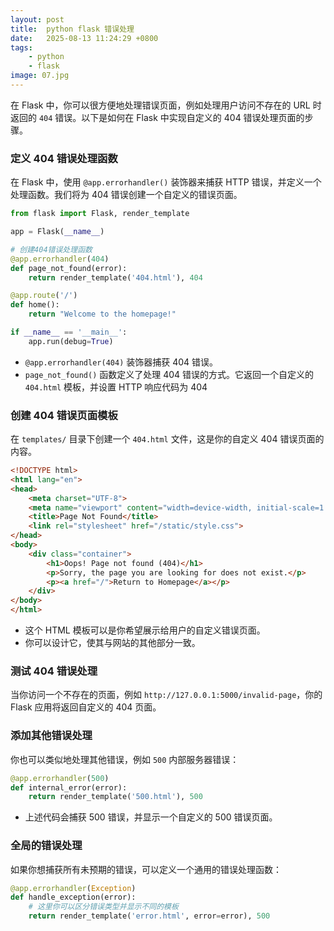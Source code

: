 ```yaml
---
layout: post
title:  python flask 错误处理
date:   2025-08-13 11:24:29 +0800
tags: 
    - python 
    - flask
image: 07.jpg
---
```


在 Flask 中，你可以很方便地处理错误页面，例如处理用户访问不存在的 URL 时返回的 `404` 错误。以下是如何在 Flask 中实现自定义的 404 错误处理页面的步骤。

### 定义 404 错误处理函数

在 Flask 中，使用 `@app.errorhandler()` 装饰器来捕获 HTTP 错误，并定义一个处理函数。我们将为 404 错误创建一个自定义的错误页面。

```python
from flask import Flask, render_template

app = Flask(__name__)

# 创建404错误处理函数
@app.errorhandler(404)
def page_not_found(error):
    return render_template('404.html'), 404

@app.route('/')
def home():
    return "Welcome to the homepage!"

if __name__ == '__main__':
    app.run(debug=True)
```

- `@app.errorhandler(404)` 装饰器捕获 404 错误。
- `page_not_found()` 函数定义了处理 404 错误的方式。它返回一个自定义的 `404.html` 模板，并设置 HTTP 响应代码为 404

### 创建 404 错误页面模板

在 `templates/` 目录下创建一个 `404.html` 文件，这是你的自定义 404 错误页面的内容。

```html
<!DOCTYPE html>
<html lang="en">
<head>
    <meta charset="UTF-8">
    <meta name="viewport" content="width=device-width, initial-scale=1.0">
    <title>Page Not Found</title>
    <link rel="stylesheet" href="/static/style.css">
</head>
<body>
    <div class="container">
        <h1>Oops! Page not found (404)</h1>
        <p>Sorry, the page you are looking for does not exist.</p>
        <p><a href="/">Return to Homepage</a></p>
    </div>
</body>
</html>
```

- 这个 HTML 模板可以是你希望展示给用户的自定义错误页面。
- 你可以设计它，使其与网站的其他部分一致。

### 测试 404 错误处理

当你访问一个不存在的页面，例如 `http://127.0.0.1:5000/invalid-page`，你的 Flask 应用将返回自定义的 404 页面。

### 添加其他错误处理

你也可以类似地处理其他错误，例如 `500` 内部服务器错误：

```python
@app.errorhandler(500)
def internal_error(error):
    return render_template('500.html'), 500
```

- 上述代码会捕获 500 错误，并显示一个自定义的 500 错误页面。

### 全局的错误处理

如果你想捕获所有未预期的错误，可以定义一个通用的错误处理函数：

```python
@app.errorhandler(Exception)
def handle_exception(error):
    # 这里你可以区分错误类型并显示不同的模板
    return render_template('error.html', error=error), 500
```